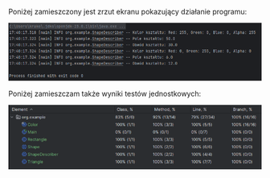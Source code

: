 Poniżej zamieszczony jest zrzut ekranu pokazujący działanie programu:

![img.png](img.png)

Poniżej zamieszczam także wyniki testów jednostkowych:

![img_1.png](img_1.png)